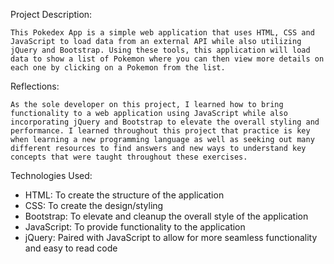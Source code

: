 Project Description:

    This Pokedex App is a simple web application that uses HTML, CSS and JavaScript to load data from an external API while also utilizing jQuery and Bootstrap. Using these tools, this application will load data to show a list of Pokemon where you can then view more details on each one by clicking on a Pokemon from the list.

Reflections: 

    As the sole developer on this project, I learned how to bring functionality to a web application using JavaScript while also incorporating jQuery and Bootstrap to elevate the overall styling and performance. I learned throughout this project that practice is key when learning a new programming language as well as seeking out many different resources to find answers and new ways to understand key concepts that were taught throughout these exercises.


Technologies Used:
- HTML: To create the structure of the application
- CSS: To create the design/styling
- Bootstrap: To elevate and cleanup the overall style of the application
- JavaScript: To provide functionality to the application
- jQuery: Paired with JavaScript to allow for more seamless functionality and easy to read code
